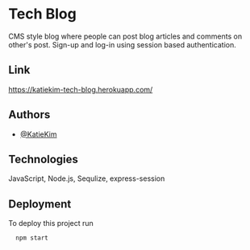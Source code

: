 
# Tech Blog

CMS style blog where people can post blog articles and comments on other's post.
Sign-up and log-in using session based authentication. 

## Link
https://katiekim-tech-blog.herokuapp.com/

## Authors

- [@KatieKim](https://github.com/KatieKim22)


## Technologies

JavaScript, Node.js, Sequlize, express-session


## Deployment

To deploy this project run

```bash
  npm start
```
